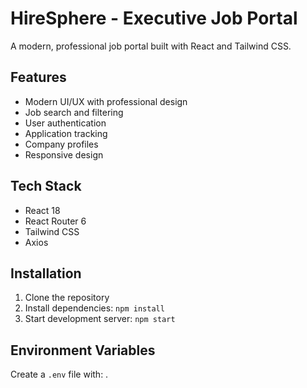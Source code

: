# HireSphere - Executive Job Portal

A modern, professional job portal built with React and Tailwind CSS.

## Features

- Modern UI/UX with professional design
- Job search and filtering
- User authentication
- Application tracking
- Company profiles
- Responsive design

## Tech Stack

- React 18
- React Router 6
- Tailwind CSS
- Axios

## Installation

1. Clone the repository
2. Install dependencies: `npm install`
3. Start development server: `npm start`

## Environment Variables

Create a `.env` file with:
.
